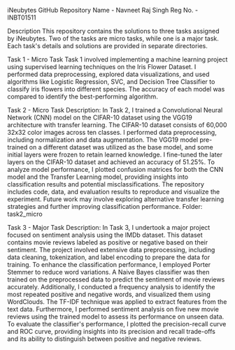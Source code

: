 iNeubytes GitHub Repository
Name - Navneet Raj Singh
Reg No. - INBT01511

Description
This repository contains the solutions to three tasks assigned by iNeubytes. Two of the tasks are micro tasks, while one is a major task. Each task's details and solutions are provided in separate directories.


Task 1 - Micro Task
 Task 1 involved implementing a machine learning project using supervised learning techniques on the Iris Flower Dataset. I performed data preprocessing, explored data visualizations, and used algorithms like Logistic Regression, SVC, and Decision Tree Classifier to classify iris flowers into different species. The accuracy of each model was compared to identify the best-performing algorithm.


Task 2 - Micro Task
Description: In Task 2, I trained a Convolutional Neural Network (CNN) model on the CIFAR-10 dataset using the VGG19 architecture with transfer learning. The CIFAR-10 dataset consists of 60,000 32x32 color images across ten classes. I performed data preprocessing, including normalization and data augmentation. The VGG19 model pre-trained on a different dataset was utilized as the base model, and some initial layers were frozen to retain learned knowledge. I fine-tuned the later layers on the CIFAR-10 dataset and achieved an accuracy of 51.25%. To analyze model performance, I plotted confusion matrices for both the CNN model and the Transfer Learning model, providing insights into classification results and potential misclassifications. The repository includes code, data, and evaluation results to reproduce and visualize the experiment. Future work may involve exploring alternative transfer learning strategies and further improving classification performance.
Folder: task2_micro


Task 3 - Major Task
Description: In Task 3, I undertook a major project focused on sentiment analysis using the IMDb dataset. This dataset contains movie reviews labeled as positive or negative based on their sentiment. The project involved extensive data preprocessing, including data cleaning, tokenization, and label encoding to prepare the data for training. To enhance the classification performance, I employed Porter Stemmer to reduce word variations. A Naive Bayes classifier was then trained on the preprocessed data to predict the sentiment of movie reviews accurately. Additionally, I conducted a frequency analysis to identify the most repeated positive and negative words, and visualized them using WordClouds. The TF-IDF technique was applied to extract features from the text data. Furthermore, I performed sentiment analysis on five new movie reviews using the trained model to assess its performance on unseen data. To evaluate the classifier's performance, I plotted the precision-recall curve and ROC curve, providing insights into its precision and recall trade-offs and its ability to distinguish between positive and negative reviews. 
